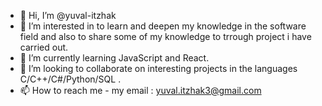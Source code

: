 - 👋 Hi, I’m @yuval-itzhak
- 👀 I’m interested in to learn and deepen my knowledge in the software field and also to share some of my knowledge to trrough project i have carried out.
- 🌱 I’m currently learning JavaScript and React.
- 💞️ I’m looking to collaborate on interesting projects in the languages C/C++/C#/Python/SQL .
- 📫 How to reach me - my email : yuval.itzhak3@gmail.com

<!---
yuval-itzhak/yuval-itzhak is a ✨ special ✨ repository because its `README.md` (this file) appears on your GitHub profile.
You can click the Preview link to take a look at your changes.
--->
